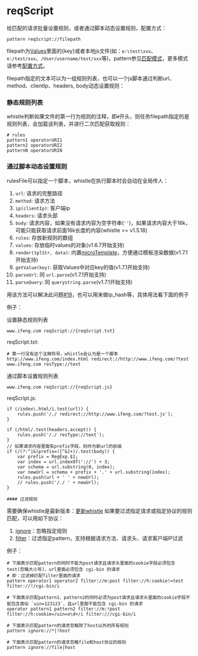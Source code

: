 # reqScript

给匹配的请求批量设置规则，或者通过脚本动态设置规则，配置方式：

	pattern reqScript://filepath

filepath为[Values](http://local.whistlejs.com/#values)里面的{key}或者本地js文件(如：`e:\test\xxx`、`e:/test/xxx`、`/User/username/test/xxx`等)，pattern参见[匹配模式](../pattern.html)，更多模式请参考[配置方式](../mode.html)。

filepath指定的文本可以为一组规则列表，也可以一个js脚本通过判断url、method、clientIp、headers, body动态设置规则：

### 静态规则列表
whistle判断如果文件的第一行为规则的注释，即`#`开头，则任务filepath指定的是规则列表，会加载该列表，并进行二次匹配获取规则：

	# rules
	pattern1 operatorURI1
	pattern2 operatorURI2
	patternN operatorURIN

### 通过脚本动态设置规则
rulesFile可以指定一个脚本，whistle在执行脚本时会自动在全局传人：

1. `url`: 请求的完整路径
2. `method`: 请求方法
3. `ip(clientIp)`: 客户端ip
4. `headers`: 请求头部
5. `body`: 请求内容，如果没有请求内容为空字符串(`''`)，如果请求内容大于16k，可能只能获取请求前面16k长度的内容(whistle >= v1.5.18)
6. `rules`: 存放新规则的数组
7. `values`: 存放临时values的对象(v1.6.7开始支持)
8. `render(tplStr, data)`: 内置[microTemplate](https://johnresig.com/blog/javascript-micro-templating/)，方便通过模板渲染数据(v1.7.1开始支持)
9. `getValue(key)`: 获取Values中对应key的值(v1.7.1开始支持)
10. `parseUrl`: 同 `url.parse`(v1.7.1开始支持)
11. `parseQuery`: 同 `querystring.parse`(v1.7.1开始支持)


用该方法可以解决此问题[#19](https://github.com/avwo/whistle/issues/19)，也可以用来做ip_hash等，具体用法看下面的例子


例子：

设置静态规则列表

	www.ifeng.com reqScript://{reqScript.txt}

reqScript.txt:

	# 第一行没有这个注释符号，whistle会认为是一个脚本
	http://www.ifeng.com/index.html redirect://http://www.ifeng.com/?test
	www.ifeng.com resType://text

通过脚本设置规则列表

	www.ifeng.com reqScript://{reqScript.js}

reqScript.js:

	if (/index\.html/i.test(url)) {
		rules.push('/./ redirect://http://www.ifeng.com/?test.js');
	}

	if (/html/.test(headers.accept)) {
		rules.push('/./ resType://text');
	}
	// 如果请求内容里面有prefix字段，则作为新url的前缀
	if (/(?:^|&)prefix=([^&]+)/.test(body)) {
		var prefix = RegExp.$1;
		var index = url.indexOf('://') + 3;
		var schema = url.substring(0, index);
		var newUrl = schema + prefix + '.' + url.substring(index);
		rules.push(url + ' ' + newUrl);
		// rules.push('/./ ' + newUrl);
	}

	#### 过滤规则
需要确保whistle是最新版本：[更新whistle](../update.html)
如果要过滤指定请求或指定协议的规则匹配，可以用如下协议：
1. [ignore](./ignore.html)：忽略指定规则
2. [filter](./filter.html)：过滤指定pattern，支持根据请求方法、请求头、请求客户端IP过滤

例子：

```
# 下面表示匹配pattern的同时不能为post请求且请求头里面的cookie字段必须包含test(忽略大小写)、url里面必须包含 cgi-bin 的请求
# 即：过滤掉匹配filter里面的请求
pattern operator1 operator2 filter://m:post filter://h:cookie!=test filter://!/cgi-bin/i

# 下面表示匹配pattern1、pattern2的同时必须为post请求且请求头里面的cookie字段不能包含类似 `uin=123123`、且url里面不能包含 cgi-bin 的请求
operator pattern1 pattern2 filter://m:!post filter://h:cookie=/uin=o\d+/i filter:///cgi-bin/i

# 下面表示匹配pattern的请求忽略除了host以外的所有规则
pattern ignore://*|!host

# 下面表示匹配pattern的请求忽略file和host协议的规则
pattern ignore://file|host
```

